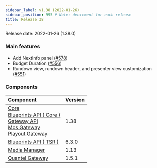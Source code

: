 ```yaml
---
sidebar_label: v1.38 (2022-01-26)
sidebar_position: 995 # Note: decrement for each release
title: Release 38
---
```


Release date: 2022-01-26 \(1.38.0\)

### Main features

- Add NextInfo panel ([#578](https://github.com/nrkno/tv-automation-server-core/pull/578))
- Budget Duration ([#556](https://github.com/nrkno/tv-automation-server-core/pull/556))
- Rundown view, rundown header, and presenter view customization ([#551](https://github.com/nrkno/tv-automation-server-core/pull/551))

### Components

| Component                                                                                                                                                                                                                                                                                                                                                                                                         | Version |
| :---------------------------------------------------------------------------------------------------------------------------------------------------------------------------------------------------------------------------------------------------------------------------------------------------------------------------------------------------------------------------------------------------------------- | :------ |
| [Core](https://github.com/nrkno/tv-automation-server-core) <br/> [Blueprints API ( Core )](https://www.npmjs.com/package/@sofie-automation/blueprints-integration)<br/>[Gateway API](https://www.npmjs.com/package/@sofie-automation/server-core-integration)<br/>[Mos Gateway](https://github.com/nrkno/tv-automation-mos-gateway)<br/>[Playout Gateway](https://github.com/nrkno/tv-automation-playout-gateway) | 1.38    |
| [Blueprints API ( TSR )](https://www.npmjs.com/package/timeline-state-resolver)                                                                                                                                                                                                                                                                                                                                   | 6.3.0   |
| [Media Manager](https://github.com/nrkno/tv-automation-media-management)                                                                                                                                                                                                                                                                                                                                          | 1.13    |
| [Quantel Gateway](https://github.com/nrkno/tv-automation-quantel-gateway)                                                                                                                                                                                                                                                                                                                                         | 1.5.1   |
